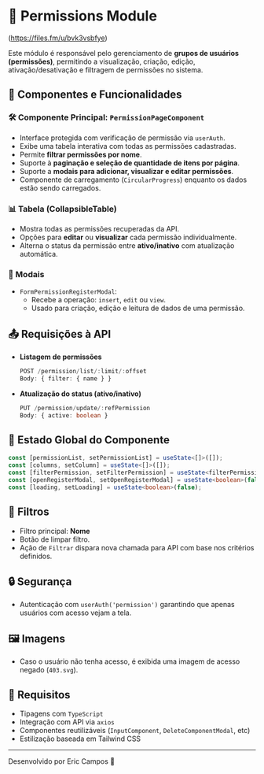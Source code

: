 # 📄 Permissions Module
(https://files.fm/u/bvk3vsbfye)


Este módulo é responsável pelo gerenciamento de **grupos de usuários (permissões)**, permitindo a visualização, criação, edição, ativação/desativação e filtragem de permissões no sistema.

## 🧩 Componentes e Funcionalidades

### 🛠 Componente Principal: `PermissionPageComponent`
- Interface protegida com verificação de permissão via `userAuth`.
- Exibe uma tabela interativa com todas as permissões cadastradas.
- Permite **filtrar permissões por nome**.
- Suporte à **paginação e seleção de quantidade de itens por página**.
- Suporte a **modais para adicionar, visualizar e editar permissões**.
- Componente de carregamento (`CircularProgress`) enquanto os dados estão sendo carregados.

### 📊 Tabela (CollapsibleTable)
- Mostra todas as permissões recuperadas da API.
- Opções para **editar** ou **visualizar** cada permissão individualmente.
- Alterna o status da permissão entre **ativo/inativo** com atualização automática.

### 🧾 Modais
- `FormPermissionRegisterModal`:
  - Recebe a operação: `insert`, `edit` ou `view`.
  - Usado para criação, edição e leitura de dados de uma permissão.

## 📤 Requisições à API

- **Listagem de permissões**
  ```ts
  POST /permission/list/:limit/:offset
  Body: { filter: { name } }
  ```

- **Atualização do status (ativo/inativo)**
  ```ts
  PUT /permission/update/:refPermission
  Body: { active: boolean }
  ```

## 📂 Estado Global do Componente

```ts
const [permissionList, setPermissionList] = useState<[]>([]);
const [columns, setColumn] = useState<[]>([]);
const [filterPermission, setFilterPermission] = useState<filterPermissionProps>({ name: '' });
const [openRegisterModal, setOpenRegisterModal] = useState<boolean>(false);
const [loading, setLoading] = useState<boolean>(false);
```

## 🧪 Filtros
- Filtro principal: **Nome**
- Botão de limpar filtro.
- Ação de `Filtrar` dispara nova chamada para API com base nos critérios definidos.

## 🔒 Segurança
- Autenticação com `userAuth('permission')` garantindo que apenas usuários com acesso vejam a tela.

## 🖼 Imagens
- Caso o usuário não tenha acesso, é exibida uma imagem de acesso negado (`403.svg`).

## 📌 Requisitos
- Tipagens com `TypeScript`
- Integração com API via `axios`
- Componentes reutilizáveis (`InputComponent`, `DeleteComponentModal`, etc)
- Estilização baseada em Tailwind CSS

---

Desenvolvido por Eric Campos 🚀
